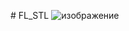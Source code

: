 #   F L _ S T L 
![изображение](https://github.com/vbifrhen/FL_STL/assets/63012247/6c015bd4-7531-4359-a3e6-545ec00235a5)
